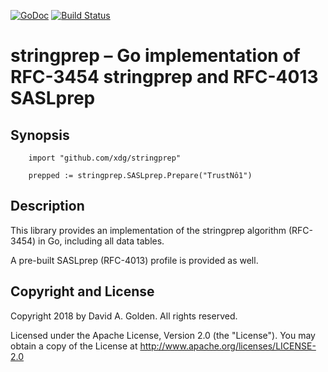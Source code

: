 [![GoDoc](https://godoc.org/github.com/xdg/stringprep?status.svg)](https://godoc.org/github.com/xdg/stringprep)
[![Build Status](https://travis-ci.org/xdg/stringprep.svg?branch=main)](https://travis-ci.org/xdg/stringprep)

# stringprep – Go implementation of RFC-3454 stringprep and RFC-4013 SASLprep

## Synopsis

```
    import "github.com/xdg/stringprep"

    prepped := stringprep.SASLprep.Prepare("TrustNô1")

```

## Description

This library provides an implementation of the stringprep algorithm
(RFC-3454) in Go, including all data tables.

A pre-built SASLprep (RFC-4013) profile is provided as well.

## Copyright and License

Copyright 2018 by David A. Golden. All rights reserved.

Licensed under the Apache License, Version 2.0 (the "License"). You may
obtain a copy of the License at http://www.apache.org/licenses/LICENSE-2.0
